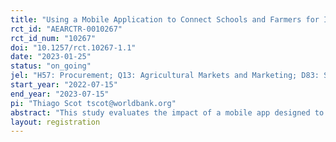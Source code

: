 ```yaml
---
title: "Using a Mobile Application to Connect Schools and Farmers for Improved Meal Provisions: Experimental Evidence from a Pilot Study through Guatemala's School Feeding Program"
rct_id: "AEARCTR-0010267"
rct_id_num: "10267"
doi: "10.1257/rct.10267-1.1"
date: "2023-01-25"
status: "on_going"
jel: "H57: Procurement; Q13: Agricultural Markets and Marketing; D83: Search"
start_year: "2022-07-15"
end_year: "2023-07-15"
pi: "Thiago Scot tscot@worldbank.org"
abstract: "This study evaluates the impact of a mobile app designed to reduce frictions in agricultural output markets in the context of a government-led home-grown school feeding program in Guatemala. To prepare school meals, schools make purchase orders of ingredients using the app which are then shared for local farmers to make competitive offers. In coordination with the government and World Food Programme, we conduct a municipality-level random assignment where 30 municipalities are introduced to the mobile app (‘’treatment group”) and 29 municipalities are not (“control group”). The study leverages administrative data, high frequency phone survey, and in-person endline surveys to measure the impacts of introducing the mobile app on take-up, readiness, and procurement behaviors (e.g. adherence to the government-proposed menus, procurement efficiency, quantity and prices of food by types of sellers). "
layout: registration
---
```


